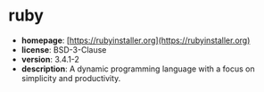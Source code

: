 # ruby

- **homepage**: [https://rubyinstaller.org](https://rubyinstaller.org)
- **license**: BSD-3-Clause
- **version**: 3.4.1-2
- **description**: A dynamic programming language with a focus on simplicity and productivity.

